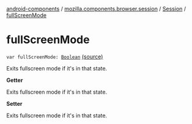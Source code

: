 [android-components](../../index.md) / [mozilla.components.browser.session](../index.md) / [Session](index.md) / [fullScreenMode](./full-screen-mode.md)

# fullScreenMode

`var fullScreenMode: `[`Boolean`](https://kotlinlang.org/api/latest/jvm/stdlib/kotlin/-boolean/index.html) [(source)](https://github.com/mozilla-mobile/android-components/blob/master/components/browser/session/src/main/java/mozilla/components/browser/session/Session.kt#L274)

Exits fullscreen mode if it's in that state.

**Getter**

Exits fullscreen mode if it's in that state.

**Setter**

Exits fullscreen mode if it's in that state.

